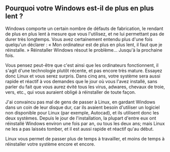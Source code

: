 

<div id="corps">

<h2>Pourquoi votre Windows est-il de plus en plus lent ?</h2>

Windows comporte un certain nombre de défauts de fabrication,
le rendant de plus en plus lent à mesure que vous l'utilisez,
et ne lui permettant pas de durer très longtemps. Vous avez
certainement entendu plus d'une fois quelqu'un déclarer :
« Mon ordinateur est de plus en plus lent, il faut que je
réinstalle. » Réinstaller Windows résout le problème... Jusqu'à
la prochaine fois.

Vous pensez peut-être que c'est ainsi que les ordinateurs
fonctionnent, il s'agit d'une technologie plutôt récente, et pas
encore très mature. Essayez donc Linux et vous serez surpris. Dans
cinq ans, votre système sera aussi rapide et réactif à vos demandes
que le jour où vous l'avez installé, sans parler du fait que vous
aurez évité tous les virus, adwares, chevaux de troie, vers, etc.,
qui vous auraient obligé à réinstaller de toute façon.

J'ai convaincu pas mal de gens de passer à Linux, en gardant
Windows dans un coin de leur disque dur, car ils avaient besoin
d'utiliser un logiciel non disponible pour Linux (par exemple,
Autocad), et ils utilisent donc les deux systèmes. Depuis le jour
de l'installation, la plupart d'entre eux ont réinstallé Windows
environ une fois par an, ou tous les deux ans; mais Linux ne les a
pas laissés tomber, et il est aussi rapide et réactif qu'au début.

Linux vous permet de passer plus de temps à travailler, et moins
de temps à réinstaller votre système encore et encore.

</div>


